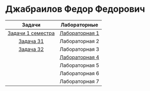 # Джабраилов Федор Федорович
Задачи   | Лабораторные | 
| :-: | :-: | 
| <a href="https://github.com/fedyad99/pr/blob/master/FirstSemestr.md">Задачи 1 семестра</a>    |<a href="https://github.com/fedyad99/pr/blob/master/lab1/lab1.md">Лабораторная 1</a>    |
| <a href="https://github.com/fedyad99/pr/blob/master/tasks/T31.cpp">Задача 31</a>     | Лабораторная 2| 
| <a href="https://github.com/fedyad99/pr/blob/master/tasks/T32.cpp">Задача 32</a>    | Лабораторная 3|
|    |<a href="https://github.com/fedyad99/pr/blob/master/lab4/lab4.md">Лабораторная 4</a>|
|     | Лабораторная 5 |
|     | Лабораторная 6 |
|  | Лабораторная 7  |
